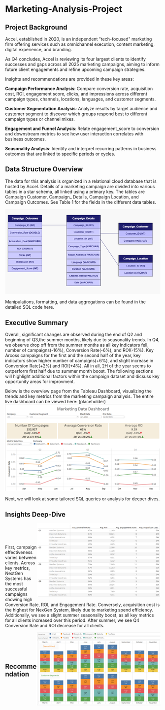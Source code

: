 # Marketing-Analysis-Project

## Project Background 
Accel, established in 2020, is an independent "tech-focused" marketing firm offering services such as omnichannel execution, content marketing, digital experience, and branding.

As Q4 concludes, Accel is reviewing its four largest clients to identify successes and gaps across all 2025 marketing campaigns, aiming to inform future client engagements and refine upcoming campaign strategies.

Insights and recommendations are provided in these key areas:

**Campaign Performance Analysis**: Compare conversion rate, acquisition cost, ROI, engagement score, clicks, and impressions across different campaign types, channels, locations, languages, and customer segments.

**Customer Segmentation Analysis**: Analyze results by target audience and customer segment to discover which groups respond best to different campaign types or channel mixes.

**Engagement and Funnel Analysis**: Relate engagement_score to conversion and downstream metrics to see how user interaction correlates with business outcomes.

**Seasonality Analysis**: Identify and interpret recurring patterns in business outcomes that are linked to specific periods or cycles.

## Data Structure Overview

The data for this analysis is organized in a relational cloud database that is hosted by Accel. Details of a marketing campaign are divided into various tables in a star schema, all linked using a primary key. The tables are Campaign Customer, Campaign_ Details, Campaign Location, and Campaign Outcomes. See Table 1 for the fields in the different data tables. 

![Data_Structure_Table](Marketing_Project_Data_Structure.png)

Manipulations, formatting, and data aggregations can be found in the detailed SQL code here.

## Executive Summary

Overall, significant changes are observed during the end of Q2 and beginning of Q3,the summer months, likely due to seasonality trends. In Q4, we observe drop off from the summer months as all key indicators fell, number of campaigns(-16%), Conversion Rate(-6%), and ROI(-15%). Key Arcoss campaigns for the first and the second half of the year, key indicators show higher number of campigns(+6%), and slight increase in Conversion Rate(+2%) and ROI(+4%). All in all, 2H of the year seems to outperform first half due to summer month boost. The following sections will highlight additional factors within the campaign dataset and dicsuss key opportunity areas for improvment. 

Below is the overview page from the Tableau Dashboard, visualizing the trends and key metrics from the marketing campaign analysis. The entire live dashboard can be viewed here: (placeholder)
![Marketing Dashboard](Dashboard_png_new.png)

Next, we will look at some tailored SQL queries or analysis for deeper dives. 

## Insights Deep-Dive


<img align = "right" width="400" src="Metrics_Table.png"><br/><br/><br/><br/>
      First, campaign effectiveness varies between clients. Across key metrics, NextGen Systems has the most successful campaigns showing high Conversion Rate, ROI, and Engagement Rate. Conversely, acquisition cost is the highest for NexGen System, likely due to marketing spend efficiency. Additionally, we see a slight summer seasonality boost, as all key metrics for all clients increased over this period. After summer, we see Q4 Conversion Rate and ROI decrease for all clients.

<img align = "right" width="400" src="ChannelandCustomers.png"><br/><br/><br/><br/>


## Recommendation 

